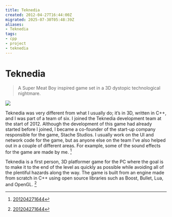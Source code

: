 ```yaml
---
title: Teknedia
created: 2012-04-27T16:44:00Z
migrated: 2025-07-30T05:48:39Z
aliases:
- Teknedia
tags:
- cpp
- project
- teknedia
---
```


# Teknedia

> A Super Meat Boy inspired game set in a 3D dystopic technological nightmare.

![](https://www.youtube.com/watch?v=2eU10xfQlWs)

Teknedia was very different from what I usually do; it’s in 3D, written in C++, and I was part of a team of six. I joined the Teknedia development team at the start of 2012. Although the development of this game had already started before I joined, I became a co-founder of the start-up company responsible for the game, Stache Studios. I usually work on the UI and network code for the game, but as anyone else on the team I’ve also helped out in a couple of different areas. For example, some of the sound effects for the game are made by me. [^1]

Teknedia is a first person, 3D platformer game for the PC where the goal is to make it to the end of the level as quickly as possible while avoiding all of the plentiful hazards along the way. The game is built from an engine made from scratch in C++ using open source libraries such as Boost, Bullet, Lua, and OpenGL. [^1]

[^1]: [201204271644](../entries/201204271644.md)
